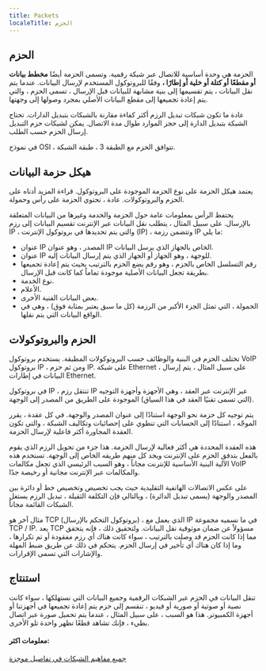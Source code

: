 ```yaml
---
title: Packets
localeTitle: الحزم
---
```

## الحزم

الحزمة هي وحدة أساسية للاتصال عبر شبكة رقمية. وتسمى الحزمة أيضًا **مخطط بيانات أو مقطعًا أو كتلة أو خلية أو إطارًا ،** وفقًا للبروتوكول المستخدم لإرسال البيانات. عندما يتم نقل البيانات ، يتم تقسيمها إلى بنية مشابهة للبيانات قبل الإرسال ، تسمى الحزم ، والتي يتم إعادة تجميعها إلى مقطع البيانات الأصلي بمجرد وصولها إلى وجهتها.

عادة ما تكون شبكات تبديل الرزم أكثر كفاءة مقارنة بالشبكات بتبديل الدارات. تحتاج الشبكة بتبديل الدارة إلى حجز الموارد طوال مدة الاتصال. يمكن لشبكات حزم التبديل إرسال الحزم حسب الطلب.

في نموذج OSI ، تتوافق الحزم مع الطبقة 3 ، طبقة الشبكة.

## هيكل حزمة البيانات

يعتمد هيكل الحزمة على نوع الحزمة الموجودة على البروتوكول. قراءة المزيد أدناه على الحزم والبروتوكولات. عادة ، تحتوي الحزمة على رأس وحمولة.

يحتفظ الرأس بمعلومات عامة حول الحزمة والخدمة وغيرها من البيانات المتعلقة بالإرسال. على سبيل المثال ، يتطلب نقل البيانات عبر الإنترنت تقسيم البيانات إلى رزم IP ، والتي يتم تحديدها في بروتوكول الإنترنت (IP) ، وتتضمن رزمة IP ما يلي:

*   عنوان IP المصدر ، وهو عنوان IP الخاص بالجهاز الذي يرسل البيانات.
*   عنوان IP للوجهة ، وهو الجهاز أو الجهاز الذي يتم إرسال البيانات إليه.
*   رقم التسلسل الخاص بالحزم ، وهو رقم يضع الحزم بالترتيب بحيث يتم إعادة تجميعها بطريقة تجعل البيانات الأصلية موجودة تماماً كما كانت قبل الإرسال.
*   نوع الخدمة.
*   الأعلام.
*   بعض البيانات الفنية الأخرى.
*   الحمولة ، التي تمثل الجزء الأكبر من الرزمة (كل ما سبق يعتبر بمثابة فوق) ، وهي في الواقع البيانات التي يتم نقلها.

## الحزم والبروتوكولات

تختلف الحزم في البنية والوظائف حسب البروتوكولات المطبقة. يستخدم بروتوكول VoIP بروتوكول IP ، ومن ثم حزم IP. على شبكة Ethernet ، على سبيل المثال ، يتم إرسال البيانات في إطارات Ethernet.

في بروتوكول IP ، تنتقل رزم IP عبر الإنترنت عبر العقد ، وهي الأجهزة وأجهزة التوجيه (التي تسمى تقنيًا العقد في هذا السياق) الموجودة على الطريق من المصدر إلى الوجهة.

يتم توجيه كل حزمة نحو الوجهة استنادًا إلى عنوان المصدر والوجهة. في كل عقدة ، يقرر الموجّه ، استنادًا إلى الحسابات التي تنطوي على إحصائيات وتكاليف الشبكة ، والتي تكون العقدة المجاورة أكثر فاعلية لإرسال الحزمة.

هذه العقدة المحددة هي أكثر فعالية لإرسال الحزمة. هذا جزء من تحويل الرزم الذي يقوم بالفعل بتدفق الحزم على الإنترنت ويجد كل منهم طريقه الخاص إلى الوجهة. تستخدم هذه الآلية البنية الأساسية للإنترنت مجاناً ، وهو السبب الرئيسي الذي تجعل مكالمات VoIP والمكالمات عبر الإنترنت مجانية أو رخيصة جدًا.

على عكس الاتصالات الهاتفية التقليدية حيث يجب تخصيص وتخصيص خط أو دائرة بين المصدر والوجهة (يسمى تبديل الدائرة) ، وبالتالي فإن التكلفة الثقيلة ، تبديل الرزم يستغل الشبكات القائمة مجاناً.

مثال آخر هو TCP (بروتوكول التحكم بالإرسال) ، الذي يعمل مع IP في ما نسميه مجموعة TCP / IP. يعد TCP مسؤولاً عن ضمان موثوقية نقل البيانات. ولتحقيق ذلك ، فإنه يتحقق مما إذا كانت الحزم قد وصلت بالترتيب ، سواء كانت هناك أي رزم مفقودة أو تم تكرارها ، وما إذا كان هناك أي تأخير في إرسال الحزم. يتحكم في ذلك عن طريق ضبط المهلة والإشارات التي تسمى الإقرارات.

## استنتاج

تنقل البيانات في الحزم عبر الشبكات الرقمية وجميع البيانات التي نستهلكها ، سواء كانت نصية أو صوتية أو صورية أو فيديو ، تنقسم إلى حزم يتم إعادة تجميعها في أجهزتنا أو أجهزة الكمبيوتر. هذا هو السبب ، على سبيل المثال ، عندما يتم تحميل صورة عبر اتصال بطيء ، فإنك تشاهد قطعًا تظهر واحدة تلو الأخرى.

#### معلومات اكثر:

[جميع مفاهيم الشبكات في تفاصيل موجزة](https://www.lifewire.com/what-is-a-data-packet-3426310 "مقال نجاة حول حزم البيانات")